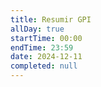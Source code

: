 ```yaml
---
title: Resumir GPI
allDay: true
startTime: 00:00
endTime: 23:59
date: 2024-12-11
completed: null
---
```

